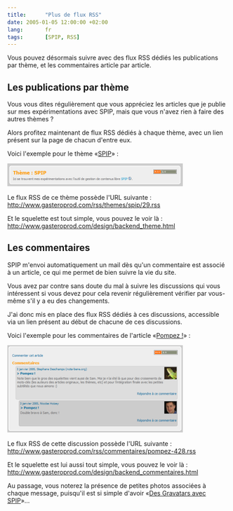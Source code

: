 ```yaml
--- 
title:      "Plus de flux RSS" 
date: 2005-01-05 12:00:00 +02:00
lang:       fr 
tags:       [SPIP, RSS]
---
```


Vous pouvez désormais suivre avec des flux RSS dédiés les publications par thème, et les commentaires article par article.

## Les publications par thème

Vous vous dites régulièrement que vous appréciez les articles que je publie sur mes expérimentations avec SPIP, mais que vous n'avez rien à faire des autres thèmes ?

Alors profitez maintenant de flux RSS dédiés à chaque thème, avec un lien présent sur la page de chacun d'entre eux.

Voici l'exemple pour le thème «[SPIP](/tags/spip/)» :
 
![](plus_de_feed_themes.png "Un flux RSS sur un thème")

Le flux RSS de ce thème possède l'URL suivante : <http://www.gasteroprod.com/rss/themes/spip/29.rss>

Et le squelette est tout simple, vous pouvez le voir là : <http://www.gasteroprod.com/design/backend_theme.html>

## Les commentaires

SPIP m'envoi automatiquement un mail dès qu'un commentaire est associé à un article, ce qui me permet de bien suivre la vie du site.

Vous avez par contre sans doute du mal à suivre les discussions qui vous intéressent si vous devez pour cela revenir régulièrement vérifier par vous-même s'il y a eu des changements.

J'ai donc mis en place des flux RSS dédiés à ces discussions, accessible via un lien présent au début de chacune de ces discussions.

Voici l'exemple pour les commentaires de l'article «[Pompez !](/2005/01/pompez.html)» :

![](plus_de_feed_commentaires.png "Un flux RSS sur les commentaires d'un articles")

Le flux RSS de cette discussion possède l'URL suivante : <http://www.gasteroprod.com/rss/commentaires/pompez-428.rss>

Et le squelette est lui aussi tout simple, vous pouvez le voir là : <http://www.gasteroprod.com/design/backend_commentaires.html>

Au passage, vous noterez la présence de petites photos associées à chaque message, puisqu'il est si simple d'avoir «[Des Gravatars avec SPIP](/2005/01/des-gravatars-avec-spip.html)»…
